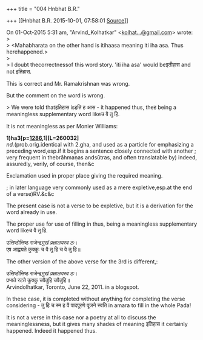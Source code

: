 +++
title = "004 Hnbhat B.R."

+++
[[Hnbhat B.R.	2015-10-01, 07:58:01 [Source](https://groups.google.com/g/samskrita/c/HKXgLNFyiK4)]]



  
On 01-Oct-2015 5:31 am, "Arvind_Kolhatkar" \<[kolhat...@gmail.com]()\> wrote:  
\>  
\> \<Mahabharata on the other hand is itihaasa meaning iti iha asa. Thus herehappened.>  
\>  
\> I doubt thecorrectnessof this word story. 'iti iha asa' would beइतीहास and not इतिहास.

This is correct and Mr. Ramakrishnan was wrong.

But the comment on the word is wrong.

\> We were told thatइतिहास isइति ह आस - it happened thus, theह being a meaningless supplementary word likeच वै तु हि.

It is not meaningless as per Monier Williams:

**1)ha3\[p=[1286](http://www.sanskrit-lexicon.uni-koeln.de/scans/MWScan/2014/web/webtc/servepdf.php?page=1286),1\]\[L=260032\]**  
*nd.*(prob.orig.identical with 2.gha, and used as a particle for emphasizing a preceding word,esp.if it begins a sentence closely connected with another ; very frequent in thebrāhmaṇas andsūtras, and often translatable by) indeed, assuredly, verily, of course, then&c

Exclamation used in proper place giving the required meaning.

; in later language very commonly used as a mere expletive,esp.at the end of a verse)RV.&c&c

The present case is not a verse to be expletive, but it is a derivation for the word already in use.

The proper use for use of filling in thus, being a meaningless supplementary word likeच वै तु हि.

उत्तिष्ठोत्तिष्ठ राजेन्द्र*मुखं प्रक्षालयस्व टः*।  
एष आह्वयते कुक्कुः च वै तु हि च वे तु हि॥

The other version of the above verse for the 3rd is different,:

उत्तिष्ठोत्तिष्ठ राजेन्द्र*मुखं प्रक्षालयस्व टः*।  
प्रभाते रटते कुक्कु चवैतुहि चवैतुहि॥  
Arvindolhatkar, Toronto, June 22, 2011. in a blogspot.

In these case, it is completed without anything for completing the verse considering - तु हि च स्म ह वै पादपूरणे पूजने स्वति in amara to fill in the whole Pada!

It is not a verse in this case nor a poetry at all to discuss the meaninglessness, but it gives many shades of meaning इतिहास it certainly happened. Indeed it happened thus.  
  
  
  
  
  
  
  


